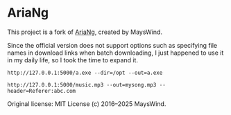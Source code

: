 # AriaNg
This project is a fork of [AriaNg](https://github.com/mayswind/AriaNg), created by MaysWind.

Since the official version does not support options such as specifying file names in download links when batch downloading, I just happened to use it in my daily life, so I took the time to expand it.

```http
http://127.0.0.1:5000/a.exe --dir=/opt --out=a.exe

http://127.0.0.1:5000/music.mp3 --out=mysong.mp3 --header=Referer:abc.com
```

Original license: MIT License (c) 2016–2025 MaysWind.
